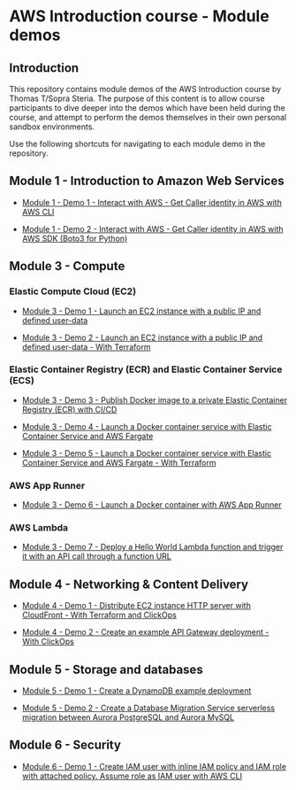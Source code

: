 # AWS Introduction course - Module demos

## Introduction
This repository contains module demos of the AWS Introduction course by Thomas T/Sopra Steria. The purpose of this content is to allow course participants to dive deeper into the demos which have been held during the course, and attempt to perform the demos themselves in their own personal sandbox environments.

Use the following shortcuts for navigating to each module demo in the repository.

## Module 1 - Introduction to Amazon Web Services
- [Module 1 - Demo 1 - Interact with AWS - Get Caller identity in AWS with AWS CLI](./module-1/module-1-1-aws-cli/README.md)

- [Module 1 - Demo 2 - Interact with AWS - Get Caller identity in AWS with AWS SDK (Boto3 for Python)](./module-1/module-1-2-aws-sdk/README.md)

## Module 3 - Compute
### Elastic Compute Cloud (EC2)
- [Module 3 - Demo 1 - Launch an EC2 instance with a public IP and defined user-data](./module-3/module-3-1-ec2-clickops/README.md)

- [Module 3 - Demo 2 - Launch an EC2 instance with a public IP and defined user-data - With Terraform](./module-3/module-3-2-ec2-terraform/README.MD)

### Elastic Container Registry (ECR) and Elastic Container Service (ECS)
- [Module 3 - Demo 3 - Publish Docker image to a private Elastic Container Registry (ECR) with CI/CD](./module-3/module-3-3-ecr-clickops-cicd/README.md)

- [Module 3 - Demo 4 - Launch a Docker container service with Elastic Container Service and AWS Fargate](./module-3/module-3-4-ecs-clickops/README.md)

- [Module 3 - Demo 5 - Launch a Docker container service with Elastic Container Service and AWS Fargate - With Terraform](./module-3/module-3-5-ecs-terraform/README.md)

### AWS App Runner
- [Module 3 - Demo 6 - Launch a Docker container with AWS App Runner](module-3/module-3-6-apprunner-clickops/README.MD)

### AWS Lambda
- [Module 3 - Demo 7 - Deploy a Hello World Lambda function and trigger it with an API call through a function URL](module-3/module-3-7-lambda/README.MD)


## Module 4 - Networking & Content Delivery
- [Module 4 - Demo 1 - Distribute EC2 instance HTTP server with CloudFront - With Terraform and ClickOps](./module-3/module-4-1-cloudfront-clickops/README.md)

- [Module 4 - Demo 2 - Create an example API Gateway deployment - With ClickOps](./module-3/module-4-2-api-gateway-clickops/README.md)


## Module 5 - Storage and databases
- [Module 5 - Demo 1 - Create a DynamoDB example deployment](module-5/module-5-1-dynamodb-terraform/README.MD)

- [Module 5 - Demo 2 - Create a Database Migration Service serverless migration between Aurora PostgreSQL and Aurora MySQL](module-5/module-5-1-dynamodb-terraform/README.MD)

## Module 6 - Security
- [Module 6 - Demo 1 - Create IAM user with inline IAM policy and IAM role with attached policy. Assume role as IAM user with AWS CLI](module-6/module-6-1-iam-clickops/README.md)


